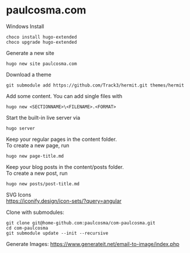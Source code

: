 # paulcosma.com

Windows Install
```
choco install hugo-extended
choco upgrade hugo-extended
```

Generate a new site
```
hugo new site paulcosma.com
```

Download a theme 
```
git submodule add https://github.com/Track3/hermit.git themes/hermit
```

Add some content. You can add single files with 
```
hugo new <SECTIONNAME>\<FILENAME>.<FORMAT>
```

Start the built-in live server via
```
hugo server
```

Keep your regular pages in the content folder.<br> 
To create a new page, run 
```
hugo new page-title.md
```
Keep your blog posts in the content/posts folder.<br> 
To create a new post, run 
```
hugo new posts/post-title.md
```

SVG Icons <br>
https://iconify.design/icon-sets/?query=angular

Clone with submodules:
```
git clone git@home-github.com:paulcosma/com-paulcosma.git
cd com-paulcosma
git submodule update --init --recursive
```

Generate Images:
https://www.generateit.net/email-to-image/index.php